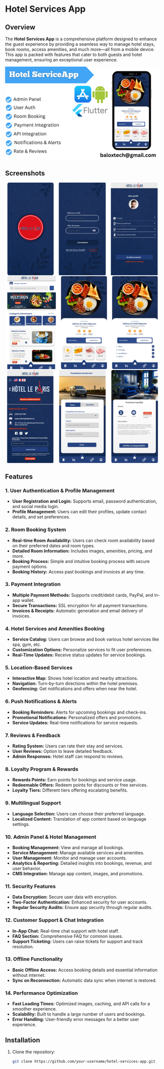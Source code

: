 # Hotel Services App

## Overview
The **Hotel Services App** is a comprehensive platform designed to enhance the guest experience by providing a seamless way to manage hotel stays, book rooms, access amenities, and much more—all from a mobile device. This app is packed with features that cater to both guests and hotel management, ensuring an exceptional user experience.

![Hotel Services App Poster](./images/hotel_services_app_poster.png)


## Screenshots
![Screenshot 1](./images/screenshot1.png)
![Screenshot 2](./images/screenshot2.png)
![Screenshot 3](./images/screenshot3.png)

## Features

### 1. User Authentication & Profile Management
- **User Registration and Login:** Supports email, password authentication, and social media login.
- **Profile Management:** Users can edit their profiles, update contact details, and set preferences.

### 2. Room Booking System
- **Real-time Room Availability:** Users can check room availability based on their preferred dates and room types.
- **Detailed Room Information:** Includes images, amenities, pricing, and more.
- **Booking Process:** Simple and intuitive booking process with secure payment options.
- **Booking History:** Access past bookings and invoices at any time.

### 3. Payment Integration
- **Multiple Payment Methods:** Supports credit/debit cards, PayPal, and in-app wallet.
- **Secure Transactions:** SSL encryption for all payment transactions.
- **Invoices & Receipts:** Automatic generation and email delivery of invoices.

### 4. Hotel Services and Amenities Booking
- **Service Catalog:** Users can browse and book various hotel services like spa, gym, etc.
- **Customization Options:** Personalize services to fit user preferences.
- **Real-Time Updates:** Receive status updates for service bookings.

### 5. Location-Based Services
- **Interactive Map:** Shows hotel location and nearby attractions.
- **Navigation:** Turn-by-turn directions within the hotel premises.
- **Geofencing:** Get notifications and offers when near the hotel.

### 6. Push Notifications & Alerts
- **Booking Reminders:** Alerts for upcoming bookings and check-ins.
- **Promotional Notifications:** Personalized offers and promotions.
- **Service Updates:** Real-time notifications for service requests.

### 7. Reviews & Feedback
- **Rating System:** Users can rate their stay and services.
- **User Reviews:** Option to leave detailed feedback.
- **Admin Responses:** Hotel staff can respond to reviews.

### 8. Loyalty Program & Rewards
- **Rewards Points:** Earn points for bookings and service usage.
- **Redeemable Offers:** Redeem points for discounts or free services.
- **Loyalty Tiers:** Different tiers offering escalating benefits.

### 9. Multilingual Support
- **Language Selection:** Users can choose their preferred language.
- **Localized Content:** Translation of app content based on language settings.

### 10. Admin Panel & Hotel Management
- **Booking Management:** View and manage all bookings.
- **Service Management:** Manage available services and amenities.
- **User Management:** Monitor and manage user accounts.
- **Analytics & Reporting:** Detailed insights into bookings, revenue, and user behavior.
- **CMS Integration:** Manage app content, images, and promotions.

### 11. Security Features
- **Data Encryption:** Secure user data with encryption.
- **Two-Factor Authentication:** Enhanced security for user accounts.
- **Regular Security Audits:** Ensure app security through regular audits.

### 12. Customer Support & Chat Integration
- **In-App Chat:** Real-time chat support with hotel staff.
- **FAQ Section:** Comprehensive FAQ for common issues.
- **Support Ticketing:** Users can raise tickets for support and track resolution.

### 13. Offline Functionality
- **Basic Offline Access:** Access booking details and essential information without internet.
- **Sync on Reconnection:** Automatic data sync when internet is restored.

### 14. Performance Optimization
- **Fast Loading Times:** Optimized images, caching, and API calls for a smoother experience.
- **Scalability:** Built to handle a large number of users and bookings.
- **Error Handling:** User-friendly error messages for a better user experience.



## Installation
1. Clone the repository:
   ```bash
   git clone https://github.com/your-username/hotel-services-app.git
